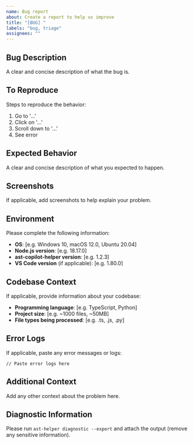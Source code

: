 ```yaml
---
name: Bug report
about: Create a report to help us improve
title: "[BUG] "
labels: "bug, triage"
assignees: ""
---
```


## Bug Description

A clear and concise description of what the bug is.

## To Reproduce

Steps to reproduce the behavior:

1. Go to '...'
2. Click on '...'
3. Scroll down to '...'
4. See error

## Expected Behavior

A clear and concise description of what you expected to happen.

## Screenshots

If applicable, add screenshots to help explain your problem.

## Environment

Please complete the following information:

- **OS**: [e.g. Windows 10, macOS 12.0, Ubuntu 20.04]
- **Node.js version**: [e.g. 18.17.0]
- **ast-copilot-helper version**: [e.g. 1.2.3]
- **VS Code version** (if applicable): [e.g. 1.80.0]

## Codebase Context

If applicable, provide information about your codebase:

- **Programming language**: [e.g. TypeScript, Python]
- **Project size**: [e.g. ~1000 files, ~50MB]
- **File types being processed**: [e.g. .ts, .js, .py]

## Error Logs

If applicable, paste any error messages or logs:

```
// Paste error logs here
```

## Additional Context

Add any other context about the problem here.

## Diagnostic Information

Please run `ast-helper diagnostic --export` and attach the output (remove any sensitive information).
